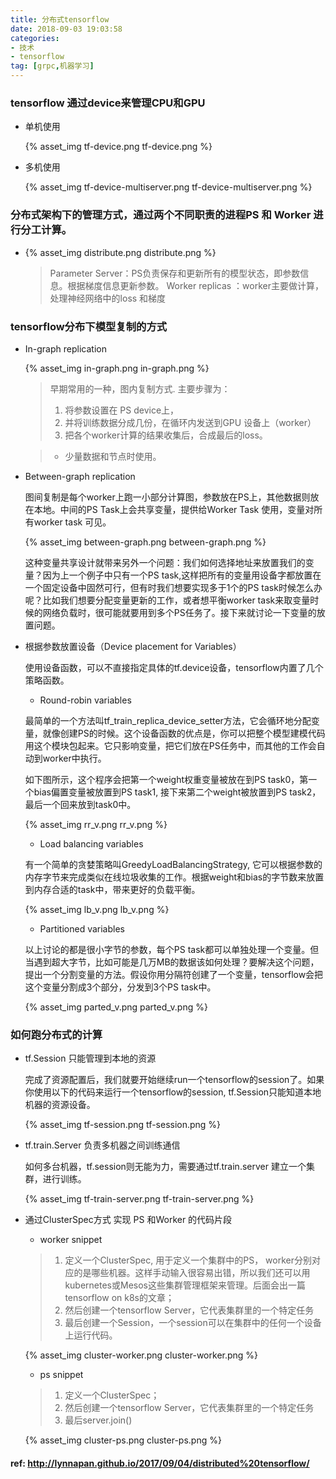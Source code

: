 ```yaml
---
title: 分布式tensorflow
date: 2018-09-03 19:03:58
categories: 
- 技术
- tensorflow
tag: [grpc,机器学习]
---
```


### tensorflow 通过device来管理CPU和GPU
    
* 单机使用

    {% asset_img tf-device.png tf-device.png %}

* 多机使用
 
    <!-- ![distribute](分布式tensorflow/tf-device-multiserver.png) -->
    {% asset_img tf-device-multiserver.png tf-device-multiserver.png %}
<!-- more -->
### 分布式架构下的管理方式，通过两个不同职责的进程PS 和 Worker 进行分工计算。
* 
    <!-- ![distribute](分布式tensorflow/distribute.png) -->
    {% asset_img distribute.png distribute.png %}
    > Parameter Server：PS负责保存和更新所有的模型状态，即参数信息。根据梯度信息更新参数。
    > Worker replicas ：worker主要做计算，处理神经网络中的loss 和梯度

### tensorflow分布下模型复制的方式
* In-graph replication
  <!-- !["in-graph image"](分布式tensorflow/in-graph.png) -->
  {% asset_img in-graph.png in-graph.png %}
    > 早期常用的一种，图内复制方式. 主要步骤为：
    > 1. 将参数设置在 PS device上，
    > 2. 并将训练数据分成几份，在循环内发送到GPU 设备上（worker）
    > 3. 把各个worker计算的结果收集后，合成最后的loss。
  
    >* 少量数据和节点时使用。

* Between-graph replication
  
  图间复制是每个worker上跑一小部分计算图，参数放在PS上，其他数据则放在本地。中间的PS Task上会共享变量，提供给Worker Task 使用，变量对所有worker task 可见。
  <!-- !["in-graph image"](分布式tensorflow/between-graph.png) -->
  {% asset_img between-graph.png between-graph.png %}
  
  这种变量共享设计就带来另外一个问题：我们如何选择地址来放置我们的变量？因为上一个例子中只有一个PS task,这样把所有的变量用设备字都放置在一个固定设备中固然可行，但有时我们想要实现多于1个的PS task时候怎么办呢？比如我们想要分配变量更新的工作，或者想平衡worker task来取变量时候的网络负载时，很可能就要用到多个PS任务了。接下来就讨论一下变量的放置问题。

* 根据参数放置设备（Device placement for Variables）
  
  使用设备函数，可以不直接指定具体的tf.device设备，tensorflow内置了几个策略函数。
    
    * Round-robin variables 

    最简单的一个方法叫tf_train_replica_device_setter方法，它会循环地分配变量，就像创建PS的时候。这个设备函数的优点是，你可以把整个模型建模代码用这个模块包起来。它只影响变量，把它们放在PS任务中，而其他的工作会自动到worker中执行。

    如下图所示，这个程序会把第一个weight权重变量被放在到PS task0，第一个bias偏置变量被放置到PS task1, 接下来第二个weight被放置到PS task2，最后一个回来放到task0中。
    <!-- !["in-graph image"](分布式tensorflow/rr_v.png) -->
    {% asset_img rr_v.png rr_v.png %}
    * Load balancing variables

    有一个简单的贪婪策略叫GreedyLoadBalancingStrategy, 它可以根据参数的内存字节来完成类似在线垃圾收集的工作。根据weight和bias的字节数来放置到内存合适的task中，带来更好的负载平衡。
    
    <!-- !["in-graph image"](分布式tensorflow/lb_v.png) -->
    {% asset_img lb_v.png lb_v.png %}
    * Partitioned variables

    以上讨论的都是很小字节的参数，每个PS task都可以单独处理一个变量。但当遇到超大字节，比如可能是几万MB的数据该如何处理？要解决这个问题，提出一个分割变量的方法。假设你用分隔符创建了一个变量，tensorflow会把这个变量分割成3个部分，分发到3个PS task中。
    <!-- !["in-graph image"](分布式tensorflow/parted_v.png) -->
    {% asset_img parted_v.png parted_v.png %}

### 如何跑分布式的计算

* tf.Session 只能管理到本地的资源

    完成了资源配置后，我们就要开始继续run一个tensorflow的session了。如果你使用以下的代码来运行一个tensorflow的session, tf.Session只能知道本地机器的资源设备。
    <!-- !["in-graph image"](分布式tensorflow/tf-session.png) -->
    {% asset_img tf-session.png tf-session.png %}

* tf.train.Server 负责多机器之间训练通信

    如何多台机器，tf.session则无能为力，需要通过tf.train.server 建立一个集群，进行训练。
    <!-- !["in-graph image"](分布式tensorflow/tf-train-server.png) -->
    {% asset_img tf-train-server.png tf-train-server.png %}

* 通过ClusterSpec方式 实现 PS 和Worker 的代码片段
    * worker snippet
    > 1. 定义一个ClusterSpec, 用于定义一个集群中的PS， worker分别对应的是哪些机器。这样手动输入很容易出错，所以我们还可以用kubernetes或Mesos这些集群管理框架来管理。后面会出一篇tensorflow on k8s的文章；
    > 2. 然后创建一个tensorflow Server，它代表集群里的一个特定任务
    > 3. 最后创建一个Session，一个session可以在集群中的任何一个设备上运行代码。

    <!-- !["in-graph image"](分布式tensorflow/cluster-worker.png) -->
    {% asset_img cluster-worker.png cluster-worker.png %}
    * ps snippet
    > 1. 定义一个ClusterSpec；
    > 2. 然后创建一个tensorflow Server，它代表集群里的一个特定任务
    > 3. 最后server.join()

    <!-- !["in-graph image"](分布式tensorflow/cluster-ps.png) -->
    {% asset_img cluster-ps.png cluster-ps.png %}

#### ref: http://lynnapan.github.io/2017/09/04/distributed%20tensorflow/